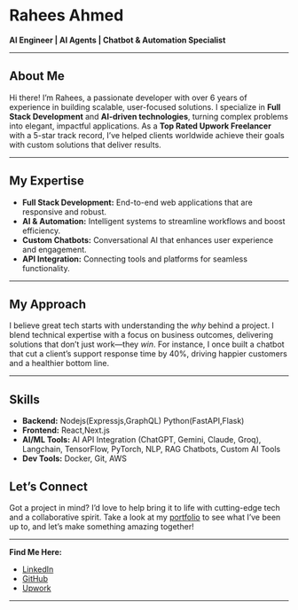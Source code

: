 # Rahees Ahmed

**AI Engineer | AI Agents | Chatbot & Automation Specialist**

---

## About Me

Hi there! I’m Rahees, a passionate developer with over 6 years of experience in building scalable, user-focused solutions. I specialize in **Full Stack Development** and **AI-driven technologies**, turning complex problems into elegant, impactful applications. As a **Top Rated Upwork Freelancer** with a 5-star track record, I’ve helped clients worldwide achieve their goals with custom solutions that deliver results.

---

## My Expertise

- **Full Stack Development:** End-to-end web applications that are responsive and robust.  
- **AI & Automation:** Intelligent systems to streamline workflows and boost efficiency.  
- **Custom Chatbots:** Conversational AI that enhances user experience and engagement.  
- **API Integration:** Connecting tools and platforms for seamless functionality.  

---

## My Approach

I believe great tech starts with understanding the *why* behind a project. I blend technical expertise with a focus on business outcomes, delivering solutions that don’t just work—they *win*. For instance, I once built a chatbot that cut a client’s support response time by 40%, driving happier customers and a healthier bottom line.

---

## Skills

- **Backend:** Nodejs(Expressjs,GraphQL) Python(FastAPI,Flask) 
- **Frontend:** React,Next.js  
- **AI/ML Tools:** AI API Integration (ChatGPT, Gemini, Claude, Groq), Langchain, TensorFlow, PyTorch, NLP, RAG Chatbots, Custom AI Tools  
- **Dev Tools:** Docker, Git, AWS



## Let’s Connect

Got a project in mind? I’d love to help bring it to life with cutting-edge tech and a collaborative spirit. Take a look at my [portfolio](https://raheesahmed.vercel.app/) to see what I’ve been up to, and let’s make something amazing together!

---

**Find Me Here:**  
- [LinkedIn](https://linkedin.com/in/raheesahmed)  
- [GitHub](https://github.com/raheesahmed)  
- [Upwork](https://upwork.com/freelancers/raheesahmed)  

---

